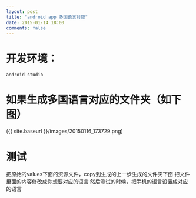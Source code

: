 ```yaml
---
layout: post
title: "android app 多国语言对应"
date: 2015-01-14 18:00
comments: false
---
```


开发环境：
============

	android studio 


如果生成多国语言对应的文件夹（如下图）
============

({{ site.baseurl }}/images/20150116_173729.png)

测试
============

把原始的values下面的资源文件，copy到生成的上一步生成的文件夹下面
把文件里面的内容修改成你想要对应的语言
然后测试的时候，把手机的语言设置成对应的语言